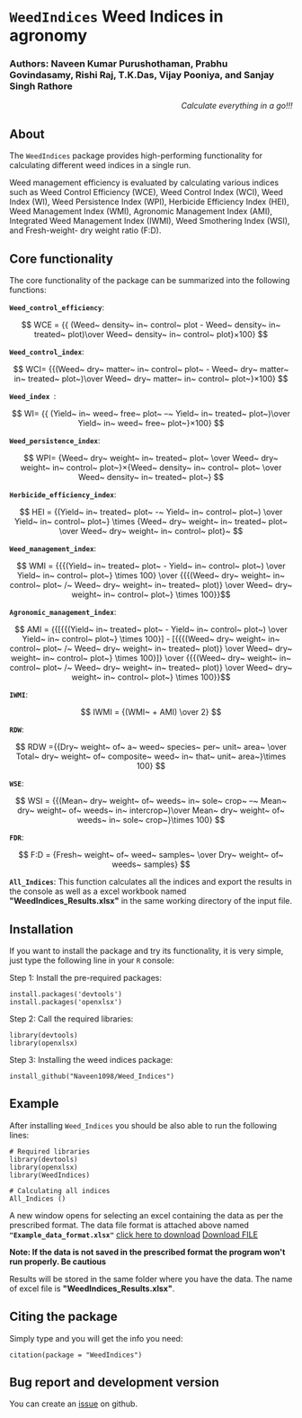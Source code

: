# `WeedIndices` Weed Indices in agronomy
<!-- badges: start -->
### Authors: Naveen Kumar Purushothaman, Prabhu Govindasamy, Rishi Raj, T.K.Das, Vijay Pooniya, and Sanjay Singh Rathore
<!-- badges: end -->
<em><p align="right"> Calculate everything in a go!!! </p></em>

## About
The `WeedIndices` package provides high-performing functionality for 
calculating different weed indices in a single run.

Weed management efficiency is evaluated by calculating various indices such as Weed Control Efficiency (WCE), 
Weed Control Index (WCI), Weed Index (WI), Weed Persistence Index (WPI), Herbicide Efficiency Index (HEI), 
Weed Management Index (WMI), Agronomic Management Index (AMI), Integrated Weed Management Index (IWMI), 
Weed Smothering Index (WSI), and Fresh-weight- dry weight ratio (F:D). 

## Core functionality 

The core functionality of the package can be summarized into the following 
functions:
  
__`Weed_control_efficiency`__:

$$ WCE = {{ (Weed~ density~ in~ control~ plot - Weed~ density~ in~ treated~ plot)\over Weed~ density~ in~ control~ plot}×100} $$

__`Weed_control_index`__:

$$ WCI=  {{(Weed~ dry~ matter~ in~ control~ plot~ - Weed~ dry~ matter~ in~ treated~ plot~)\over Weed~ dry~ matter~ in~ control~ plot~}×100} $$

__`Weed_index `__:

$$ WI= {{ (Yield~ in~ weed~ free~ plot~ –~ Yield~ in~ treated~ plot~)\over Yield~ in~ weed~ free~ plot~}×100} $$

__`Weed_persistence_index`__:

$$ WPI=  {Weed~ dry~ weight~ in~ treated~ plot~ \over Weed~ dry~ weight~ in~ control~ plot~}×{Weed~ density~ in~ control~ plot~ \over Weed~ density~ in~ treated~ plot~} $$

__`Herbicide_efficiency_index`__:

$$ HEI = {(Yield~ in~ treated~ plot~ -~ Yield~ in~ control~ plot~) \over Yield~ in~ control~ plot~} \times {Weed~ dry~ weight~ in~ treated~ plot~ \over Weed~ dry~ weight~ in~ control~ plot}~ $$

__`Weed_management_index`__:

$$ WMI = {{{(Yield~ in~ treated~ plot~ - Yield~ in~ control~ plot~) \over Yield~ in~ control~ plot~} \times 100} \over {{{(Weed~ dry~ weight~ in~ control~ plot~ /~ Weed~ dry~ weight~ in~ treated~ plot)} \over Weed~ dry~ weight~ in~ control~ plot~} \times 100}}$$

__`Agronomic_management_index`__:
```math
 AMI = {{[{{(Yield~ in~ treated~ plot~ - Yield~ in~ control~ plot~) \over Yield~ in~ control~ plot~} \times 100}] - [{{{(Weed~ dry~ weight~ in~ control~ plot~ /~ Weed~ dry~ weight~ in~ treated~ plot)} \over Weed~ dry~ weight~ in~ control~ plot~} \times 100}]} 
\over {{{(Weed~ dry~ weight~ in~ control~ plot~ /~ Weed~ dry~ weight~ in~ treated~ plot)} \over Weed~ dry~ weight~ in~ control~ plot~} \times 100}}
```
__`IWMI`__:

$$ IWMI = {(WMI~ + AMI) \over 2} $$

__`RDW`__:

$$ RDW ={{Dry~ weight~ of~ a~ weed~ species~ per~ unit~ area~ \over Total~ dry~ weight~ of~ composite~ weed~ in~ that~ unit~ area~}\times 100} $$

__`WSE`__:

$$ WSI = {{(Mean~ dry~ weight~ of~ weeds~ in~ sole~ crop~ –~  Mean~ dry~ weight~ of~ weeds~ in~ intercrop~)\over Mean~ dry~ weight~ of~ weeds~ in~ sole~ crop~}\times 100} $$

__`FDR`__:

$$ F:D = {Fresh~ weight~ of~ weed~ samples~ \over Dry~ weight~ of~ weeds~ samples} $$

__`All_Indices`__: This function calculates all the indices and export the results in the console as well as a excel workbook named **"WeedIndices_Results.xlsx"** in the same working directory of the input file.


## Installation 
If you want to install the package and try its functionality, it is very simple,
just type the following line in your `R` console:

Step 1: Install the pre-required packages: 
```
install.packages('devtools')
install.packages('openxlsx')
```
Step 2: Call the required libraries: 
```
library(devtools)
library(openxlsx)
```
Step 3: Installing the weed indices package: 
```
install_github("Naveen1098/Weed_Indices")
```
## Example 
After installing `Weed_Indices` you should be also able to run the following lines:
```
# Required libraries
library(devtools)
library(openxlsx)
library(WeedIndices)

# Calculating all indices
All_Indices () 
```
A new window opens for selecting an excel containing the data as per the prescribed format. 
The data file format is attached above named __`"Example_data_format.xlsx"`__ [click here to download](https://github.com/Naveen1098/Weed_Indices/blob/main/Example_data_format.xlsx "download")
<a id="raw-url" href="https://raw.githubusercontent.com/Naveen1098/Weed_Indices/blob/main/Example_data_format.xlsx">Download FILE</a>

**Note: If the data is not saved in the prescribed format the program won't run properly. Be cautious**

Results will be stored in the same folder where you have the data. The name of excel file is **"WeedIndices_Results.xlsx"**.

## Citing the package
Simply type and you will get the info you need:
```
citation(package = "WeedIndices")
```
## Bug report and development version

You can create an [issue](https://github.com/Naveen1098/Weed_Indices/issues) on github. 
